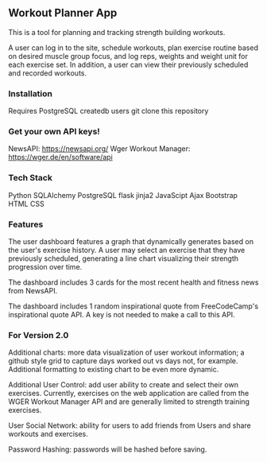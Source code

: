 ## Workout Planner App

This is a tool for planning and tracking strength building workouts. 

A user can log in to the site, schedule workouts, plan exercise routine based on desired muscle group focus, and log reps, weights and weight unit for each exercise set. In addition, a user can view their previously scheduled and recorded workouts. 

### Installation
Requires PostgreSQL
createdb users
git clone this repository

### Get your own API keys!
NewsAPI: https://newsapi.org/
Wger Workout Manager: https://wger.de/en/software/api

### Tech Stack
Python
SQLAlchemy
PostgreSQL
flask
jinja2
JavaScipt
Ajax
Bootstrap
HTML
CSS

### Features
The user dashboard features a graph that dynamically generates based on the user's exercise history. A user may select an exercise that they have previously scheduled, generating a line chart visualizing their strength progression over time.

The dashboard includes 3 cards for the most recent health and fitness news from NewsAPI.

The dashboard includes 1 random inspirational quote from FreeCodeCamp's inspirational quote API. A key is not needed to make a call to this API.


### For Version 2.0
Additional charts: more data visualization of user workout information; a github style grid to capture days worked out vs days not, for example. Additional formatting to existing chart to be even more dynamic. 

Additional User Control: add user ability to create and select their own exercises. Currently, exercises on the web application are called from the WGER Workout Manager API and are generally limited to strength training exercises. 

User Social Network: ability for users to add friends from Users and share workouts and exercises. 

Password Hashing: passwords will be hashed before saving. 